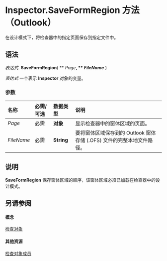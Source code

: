 
# Inspector.SaveFormRegion 方法 （Outlook）

在设计模式下，将检查器中的指定页面保存到指定文件中。


## 语法

 _表达式_. **SaveFormRegion**( ** _Page_**, ** _FileName_** )

 _表达式_ 一个表示 **Inspector** 对象的变量。


### 参数



|**名称**|**必需/可选**|**数据类型**|**说明**|
|:-----|:-----|:-----|:-----|
| _Page_|必需|**对象**|显示检查器中的窗体区域的页面。|
| _FileName_|必需|**String**|要将窗体区域保存到的 Outlook 窗体存储 (.OFS) 文件的完整本地文件路径。|

## 说明

 **SaveFormRegion** 保存窗体区域的顺序，该窗体区域必须已加载在检查器中的设计模式。


## 另请参阅


#### 概念


[检查对象](d7384756-669c-0549-1032-c3b864187994.md)
#### 其他资源


[检查对象成员](acd3e13f-4727-7966-d2a5-a95e4528425c.md)
